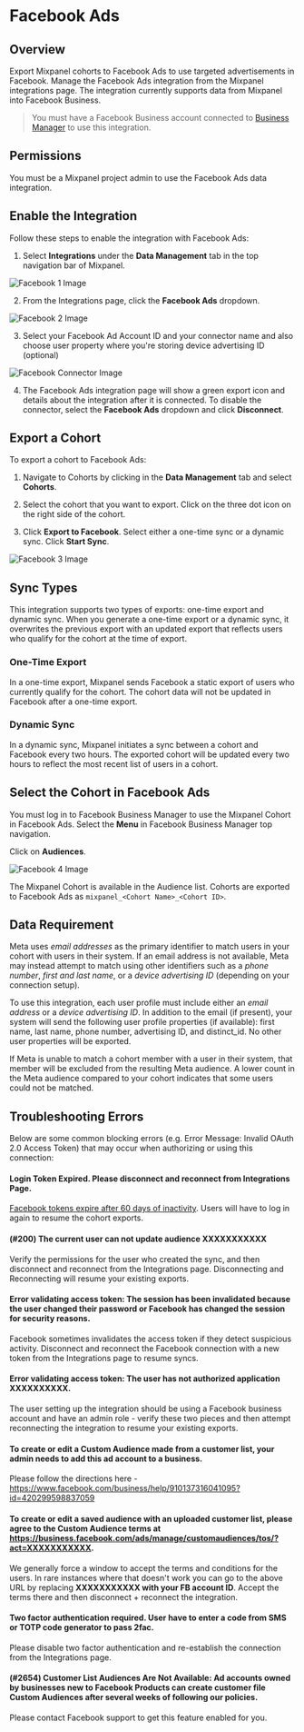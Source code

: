 # Facebook Ads

## Overview

Export Mixpanel cohorts to Facebook Ads to use targeted advertisements in Facebook. Manage the Facebook Ads integration from the Mixpanel integrations page. The integration currently supports data from Mixpanel into Facebook Business.

> You must have a Facebook Business account connected to [Business Manager](https://audience.42matters.com/blog/how-to-connect-your-facebook-ad-account-to-business-manager-to-use-custom-audiences) to use this integration.

## Permissions

You must be a Mixpanel project admin to use the Facebook Ads data integration.

## Enable the Integration

Follow these steps to enable the integration with Facebook Ads:

1. Select **Integrations** under the **Data Management** tab in the top navigation bar of Mixpanel.

![Facebook 1 Image](/facebook1.png)

2. From the Integrations page, click the **Facebook Ads** dropdown.

![Facebook 2 Image](/facebook2.png)

3. Select your Facebook Ad Account ID and your connector name and also choose user property where you're storing device advertising ID (optional)

![Facebook Connector Image](/facebook_connector.png)

4. The Facebook Ads integration page will show a green export icon and details about the integration after it is connected. To disable the connector, select the **Facebook Ads** dropdown and click **Disconnect**.

## Export a Cohort

To export a cohort to Facebook Ads:

1. Navigate to Cohorts by clicking in the **Data Management** tab and select **Cohorts**.

2. Select the cohort that you want to export. Click on the three dot icon on the right side of the cohort.

3. Click **Export to Facebook**. Select either a one-time sync or a dynamic sync. Click **Start Sync**.

![Facebook 3 Image](/facebook3.png)

## Sync Types

This integration supports two types of exports: one-time export and dynamic sync. When you generate a one-time export or a dynamic sync, it overwrites the previous export with an updated export that reflects users who qualify for the cohort at the time of export.

### One-Time Export

In a one-time export, Mixpanel sends Facebook a static export of users who currently qualify for the cohort. The cohort data will not be updated in Facebook after a one-time export.

### Dynamic Sync

In a dynamic sync, Mixpanel initiates a sync between a cohort and Facebook every two hours. The exported cohort will be updated every two hours to reflect the most recent list of users in a cohort.

## Select the Cohort in Facebook Ads

You must log in to Facebook Business Manager to use the Mixpanel Cohort in Facebook Ads. Select the **Menu** in Facebook Business Manager top navigation.

Click on **Audiences**.

![Facebook 4 Image](/facebook4.png)

The Mixpanel Cohort is available in the Audience list. Cohorts are exported to Facebook Ads as `mixpanel_<Cohort Name>_<Cohort ID>`.

## Data Requirement

Meta uses _email addresses_ as the primary identifier to match users in your cohort with users in their system. If an email address is not available, Meta may instead attempt to match using other identifiers such as a _phone number_, _first and last name_, or a _device advertising ID_ (depending on your connection setup).

To use this integration, each user profile must include either an _email address_ or a _device advertising ID_. In addition to the email (if present), your system will send the following user profile properties (if available): first name, last name, phone number, advertising ID, and distinct_id. No other user properties will be exported.

If Meta is unable to match a cohort member with a user in their system, that member will be excluded from the resulting Meta audience. A lower count in the Meta audience compared to your cohort indicates that some users could not be matched.

## Troubleshooting Errors

Below are some common blocking errors (e.g. Error Message: Invalid OAuth 2.0 Access Token) that may occur when authorizing or using this connection:

#### Login Token Expired. Please disconnect and reconnect from Integrations Page.

[Facebook tokens expire after 60 days of inactivity](https://developers.facebook.com/docs/facebook-login/auth-vs-data/). Users will have to log in again to resume the cohort exports.

#### (#200) The current user can not update audience XXXXXXXXXXX

Verify the permissions for the user who created the sync, and then disconnect and reconnect from the Integrations page. Disconnecting and Reconnecting will resume your existing exports.

#### Error validating access token: The session has been invalidated because the user changed their password or Facebook has changed the session for security reasons.

Facebook sometimes invalidates the access token if they detect suspicious activity. Disconnect and reconnect the Facebook connection with a new token from the Integrations page to resume syncs.

#### Error validating access token: The user has not authorized application XXXXXXXXXX.

The user setting up the integration should be using a Facebook business account and have an admin role - verify these two pieces and then attempt reconnecting the integration to resume your existing exports.

#### To create or edit a Custom Audience made from a customer list, your admin needs to add this ad account to a business.

Please follow the directions here - https://www.facebook.com/business/help/910137316041095?id=420299598837059

#### To create or edit a saved audience with an uploaded customer list, please agree to the Custom Audience terms at https://business.facebook.com/ads/manage/customaudiences/tos/?act=XXXXXXXXXXX.

We generally force a window to accept the terms and conditions for the users. In rare instances where that doesn't work you can go to the above URL by replacing **XXXXXXXXXXX with your FB account ID**. Accept the terms there and then disconnect + reconnect the integration.

#### Two factor authentication required. User have to enter a code from SMS or TOTP code generator to pass 2fac.

Please disable two factor authentication and re-establish the connection from the Integrations page.

#### (#2654) Customer List Audiences Are Not Available: Ad accounts owned by businesses new to Facebook Products can create customer file Custom Audiences after several weeks of following our policies.

Please contact Facebook support to get this feature enabled for you.
